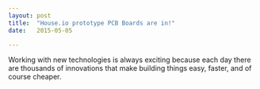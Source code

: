 ```yaml
---
layout: post
title:  "House.io prototype PCB Boards are in!"
date:   2015-05-05

---
```

<p class="intro">Working with new technologies is always exciting because each day there are thousands of innovations that make building things easy, faster, and of course cheaper.</p>
